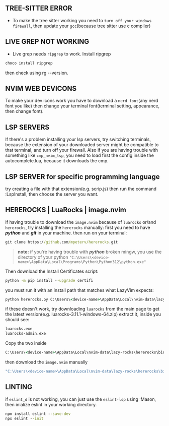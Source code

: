 ## TREE-SITTER ERROR
- To make the tree sitter working you need to `turn off your windows firewall`, then update your `gcc`(because tree sitter use c compiler)

## LIVE GREP NOT WORKING
- Live grep needs `ripgrep` to work. Install ripgrep
```cmd
choco install ripgrep
```
then check using rg --version.

## NVIM WEB DEVICONS
To make your dev icons work you have to download a `nerd font`(any nerd font you like) then
change your terminal font(terminal setting, appearance, then change font).

## LSP SERVERS
If there's a problem installing your lsp servers, try switching terminals, because
the extension of your downloaded server might be compatible to that terminal, and turn off your firewall.
Also if you are having trouble with something like `cmp_nvim_lsp`, you need to load first
the config inside the autocomplete.lua, because it downloads the cmp.

## LSP SERVER for specific programming language
try creating a file with that extension(e.g. scrip.js) then
run the command :LspInstall, then choose the server you want.

## HEREROCKS | LuaRocks | image.nvim
If having trouble to download the `image.nvim` because
of `luarocks` or/and `hererocks`, try installing the `hererocks` manually:
first you need to have ***python*** and ***git*** in your machine.
then run on your terminal:

```cmd
git clone https://github.com/mpeterv/hererocks.git
```

> **note:** if you're having trouble with ***python*** broken mingw,
you use the directory of your python
`"C:\Users\<device-name>\AppData\Local\Programs\Python\Python312\python.exe"`


Then download the Install Certificates script:
```cmd
python -m pip install --upgrade certifi
```

you must run it with an install path that matches what LazyVim expects:
```cmd
python hererocks.py C:\Users\<device-name>\AppData\Local\nvim-data\lazy-rocks\hererocks -l 5.1 --target mingw
```

if these doesn't work, try downloading `luarocks` from the main page 
to get the latest version(e.g. luarocks-3.11.1-windows-64.zip)
extract it, inside you should see:
```cmd
luarocks.exe
luarocks-admin.exe
```
Copy the two inside 
```cmd
C:\Users\<device-name>\AppData\Local\nvim-data\lazy-rocks\hererocks\bin
```

then download the `image.nvim` manually
```cmd
"C:\Users\<device-name>\AppData\Local\nvim-data\lazy-rocks\hererocks\bin\luarocks.exe" --tree "C:\Users\<device-name>\AppData\Local\nvim-data\lazy-rocks\image.nvim" --lua-version 5.1 install image.nvim
```

## LINTING
if `eslint_d` is not working, you can just use the `eslint-lsp` using :Mason, then inialize eslint in your working directory.
```cmd
npm install eslint --save-dev
npx eslint --init
```


